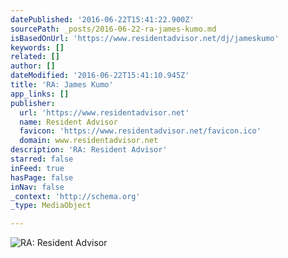 ```yaml
---
datePublished: '2016-06-22T15:41:22.900Z'
sourcePath: _posts/2016-06-22-ra-james-kumo.md
isBasedOnUrl: 'https://www.residentadvisor.net/dj/jameskumo'
keywords: []
related: []
author: []
dateModified: '2016-06-22T15:41:10.945Z'
title: 'RA: James Kumo'
app_links: []
publisher:
  url: 'https://www.residentadvisor.net'
  name: Resident Advisor
  favicon: 'https://www.residentadvisor.net/favicon.ico'
  domain: www.residentadvisor.net
description: 'RA: Resident Advisor'
starred: false
inFeed: true
hasPage: false
inNav: false
_context: 'http://schema.org'
_type: MediaObject

---
```

![RA: Resident Advisor](https://the-grid-user-content.s3-us-west-2.amazonaws.com/8684ed2c-8a95-466f-90c1-c82157211378.png)